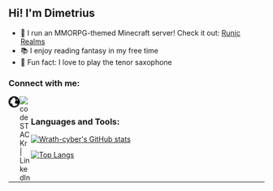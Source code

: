 
## Hi! I'm Dimetrius

- 🔮 I run an MMORPG-themed Minecraft server! Check it out: [Runic Realms](https://runicrealms.com/)
- 📚 I enjoy reading fantasy in my free time
- 🎷 Fun fact: I love to play the tenor saxophone

### Connect with me:

[<img align="left" alt="codeSTACKr.com" width="22px" src="https://raw.githubusercontent.com/iconic/open-iconic/master/svg/globe.svg" />][website]
[<img align="left" alt="codeSTACKr | LinkedIn" width="22px" src="https://cdn.jsdelivr.net/npm/simple-icons@v3/icons/linkedin.svg" />][linkedin]

<br />

### Languages and Tools: <div align="center">
  
[![Wrath-cyber's GitHub stats](https://github-readme-stats.vercel.app/api?username=Skyfallin&show_icons=true&theme=synthwave)](https://github.com/anuraghazra/github-readme-stats)

[![Top Langs](https://github-readme-stats.vercel.app/api/top-langs/?username=Skyfallin&layout=compact&theme=synthwave)](https://github.com/Wrath-cyber/github-readme-stats)

<br />

---

[website]: http://dimetriushightower.com/
[linkedin]: https://www.linkedin.com/in/dimetriushightower/
